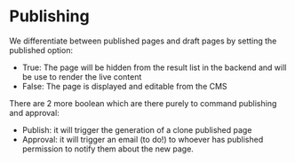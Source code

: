 Publishing
==========

We differentiate between published pages and draft pages by setting the published option:

- True: The page will be hidden from the result list in the backend and will be use to render the live content
- False: The page is displayed and editable from the CMS

There are 2 more boolean which are there purely to command publishing and approval:

- Publish: it will trigger the generation of a clone published page
- Approval: it will trigger an email (to do!) to whoever has published permission to notify them about the new page.